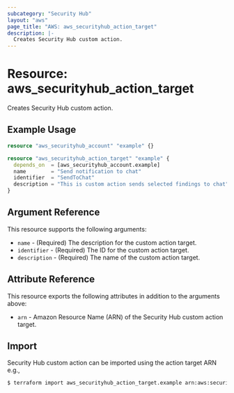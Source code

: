 ```yaml
---
subcategory: "Security Hub"
layout: "aws"
page_title: "AWS: aws_securityhub_action_target"
description: |-
  Creates Security Hub custom action.
---
```


# Resource: aws_securityhub_action_target

Creates Security Hub custom action.

## Example Usage

```terraform
resource "aws_securityhub_account" "example" {}

resource "aws_securityhub_action_target" "example" {
  depends_on  = [aws_securityhub_account.example]
  name        = "Send notification to chat"
  identifier  = "SendToChat"
  description = "This is custom action sends selected findings to chat"
}
```

## Argument Reference

This resource supports the following arguments:

* `name` - (Required) The description for the custom action target.
* `identifier` - (Required) The ID for the custom action target.
* `description` - (Required) The name of the custom action target.

## Attribute Reference

This resource exports the following attributes in addition to the arguments above:

* `arn` - Amazon Resource Name (ARN) of the Security Hub custom action target.

## Import

Security Hub custom action can be imported using the action target ARN e.g.,

```sh
$ terraform import aws_securityhub_action_target.example arn:aws:securityhub:eu-west-1:312940875350:action/custom/a
```

